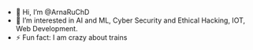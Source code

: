 - 👋 Hi, I’m @ArnaRuChD
- 👀 I’m interested in AI and ML, Cyber Security and Ethical Hacking, IOT, Web Development.
- ⚡ Fun fact: I am crazy about trains

<!---
ArnaRuChD/ArnaRuChD is a ✨ special ✨ repository because its `README.md` (this file) appears on your GitHub profile.
You can click the Preview link to take a look at your changes.
--->
